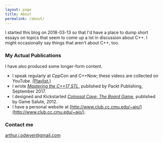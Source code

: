 ```yaml
---
layout: page
title: About
permalink: /about/
---
```


I started this blog on 2018-03-13 so that I'd have a place to dump short essays on topics that
seem to come up a lot in discussion about C++. I might occasionally say things that aren't
about C++, too.

### My Actual Publications

I have also produced some longer-form content.

* I speak regularly at CppCon and C++Now; these videos are collected on YouTube. [(Playlist.)](https://www.youtube.com/playlist?list=PLXTVlgmc2KcD3mgkZfrq3jJl8RNaAz-lp)
* I wrote *[Mastering the C++17 STL](http://amzn.to/2pciFLP)*, published by Packt Publishing, September 2017.
* I designed and Kickstarted *[Colossal Cave: The Board Game](http://amzn.to/2FwvU4V)*, published by Game Salute, 2012.
* I have a personal website at [http://www.club.cc.cmu.edu/~ajo/](http://www.club.cc.cmu.edu/~ajo/).

### Contact me

[arthur.j.odwyer@gmail.com](mailto:arthur.j.odwyer@gmail.com)

